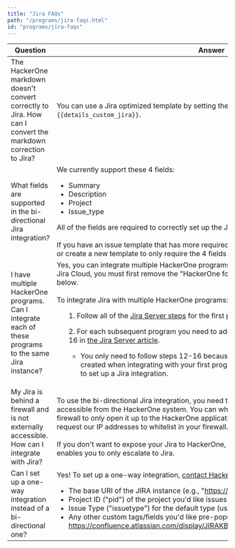 ```yaml
---
title: "Jira FAQs"
path: "/programs/jira-faqs.html"
id: "programs/jira-faqs"
---
```


Question | Answer
-------- | ------
The HackerOne markdown doesn't convert correctly to Jira. How can I convert the markdown correction to Jira? | You can use a Jira optimized template by setting the escalation template to: `{{details_custom_jira}}`.
What fields are supported in the bi-directional Jira integration? | We currently support these 4 fields:<br><ul><li>Summary</li><li> Description</li><li>Project</li><li>Issue_type</li></ul>All of the fields are required to correctly set up the Jira integration.<br><br>If you have an issue template that has more required fields than these 4, you need to update or create a new template to only require the 4 fields above.</br>
I have multiple HackerOne programs. Can I integrate each of these programs to the same Jira instance? | Yes, you can integrate multiple HackerOne programs to the same Jira instance. If you're using Jira Cloud, you must first remove the "HackerOne for Jira" plugin and then follow steps 1-2 below.<br><br>To integrate Jira with multiple HackerOne programs:<ul>1. Follow all of the [Jira Server steps](jira-server-integration.html) for the first program you want to integrate.</ul><ul>2. For each subsequent program you need to add an integration for, only follow steps 12-16 in [the Jira Server article](jira-server-integration.html).<ul><li>You only need to follow steps 12-16 because the application link has already been created when integrating with your first program, and only 1 application link is needed to set up a Jira integration.</li></ul></ul>
My Jira is behind a firewall and is not externally accessible. How can I integrate with Jira? | To use the bi-directional Jira integration, you need to make sure your Jira instance is accessible from the HackerOne system. You can whitelist HackerOne’s IP addresses in your firewall to only open it up to the HackerOne application. Contact your program manager to request our IP addresses to whitelist in your firewall.<br><br>If you don't want to expose your Jira to HackerOne, [contact us](https://support.hackerone.com/hc/en-us/requests/new) to get a work-around that enables you to only escalate to Jira.  
Can I set up a one-way integration instead of a bi-directional one? | Yes! To set up a one-way integration, [contact HackerOne](https://support.hackerone.com/hc/en-us/requests/new) with the following information: <br><ul><li>The base URI of the JIRA instance (e.g., "https://jira.company.com/")</li><li>Project ID ("pid") of the project you'd like issues to default to (usually a 5 digit int)</li><li>Issue Type ("issuetype") for the default type (usually a 1 digit int)</li><li>Any other custom tags/fields you'd like pre-populated. Options are described here: https://confluence.atlassian.com/display/JIRAKB/Creating+Issues+via+direct+HTML+links
